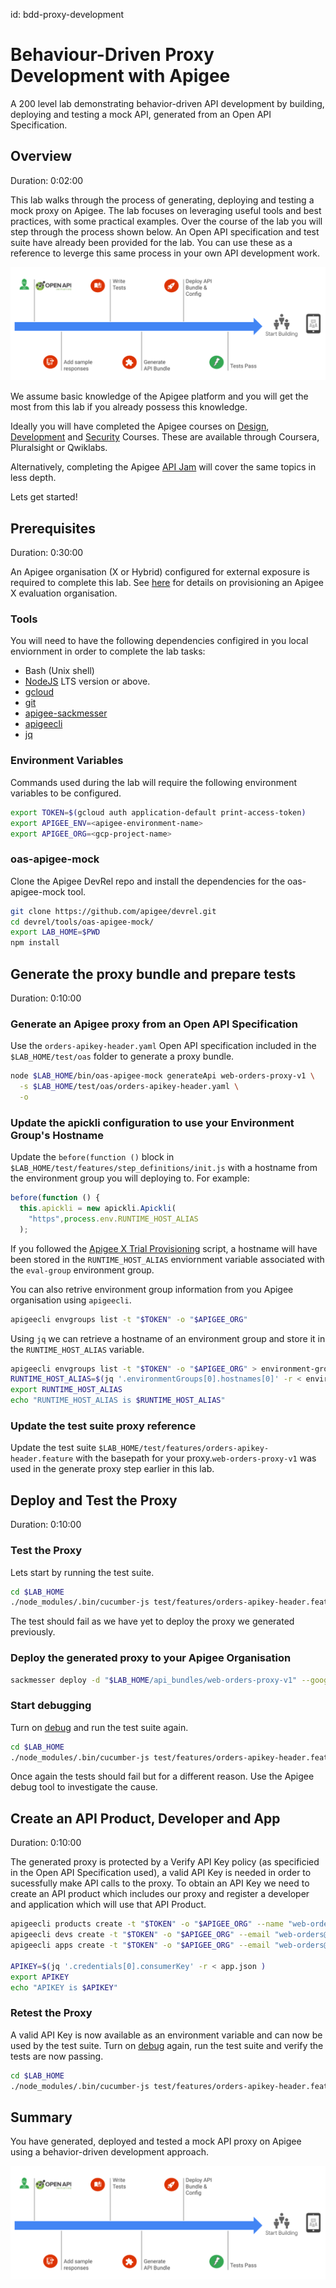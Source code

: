 id: bdd-proxy-development

# Behaviour-Driven Proxy Development with Apigee

A 200 level lab demonstrating behavior-driven API development by building,
deploying and testing a mock API, generated from an Open API Specification.
  
## Overview

Duration: 0:02:00

This lab walks through the process of generating, deploying and testing a mock
proxy on Apigee.
The lab focuses on leveraging useful tools and best practices, with some
practical examples. Over the course of the lab you will step through
the process shown below. An Open API specification and test suite have already
been provided for the lab. You can use these as a reference
to leverge this same process in your own API development work.

![Overview](assets/overview.png)

We assume basic knowledge of the Apigee platform and you will get the most
from this lab if you already possess this knowledge.

Ideally you will have completed the Apigee courses on
[Design](https://www.coursera.org/learn/api-design-apigee-gcp),
[Development](https://www.coursera.org/learn/api-development-apigee-gcp) and
[Security](https://www.coursera.org/learn/api-security-apigee-gcp) Courses.
These are available through Coursera, Pluralsight or Qwiklabs.

Alternatively, completing the Apigee
[API Jam](https://github.com/apigee/apijam) will cover the same topics in
less depth.

Lets get started!

## Prerequisites

Duration: 0:30:00

An Apigee organisation (X or Hybrid) configured for external exposure is
required to complete this lab. See
[here](https://github.com/apigee/devrel/tree/main/tools/apigee-x-trial-provision)
for details on provisioning an Apigee X evaluation organisation.

### Tools

You will need to have the following dependencies configired in you local
enviornment in order to complete the lab tasks:

- Bash (Unix shell)
- [NodeJS](https://nodejs.org/en/) LTS version or above.
- [gcloud](https://cloud.google.com/sdk/docs/install)
- [git](https://git-scm.com/)
- [apigee-sackmesser](https://github.com/apigee/devrel/tree/main/tools/apigee-sackmesser)
- [apigeecli](https://github.com/srinandan/apigeecli)
- [jq](https://stedolan.github.io/jq/)

### Environment Variables

Commands used during the lab will require the following environment variables
to be configured.

``` bash
export TOKEN=$(gcloud auth application-default print-access-token)
export APIGEE_ENV=<apigee-environment-name>
export APIGEE_ORG=<gcp-project-name>
```

### oas-apigee-mock

Clone the Apigee DevRel repo and install the dependencies for the
oas-apigee-mock tool.

``` bash
git clone https://github.com/apigee/devrel.git
cd devrel/tools/oas-apigee-mock/
export LAB_HOME=$PWD
npm install
```

## Generate the proxy bundle and prepare tests

Duration: 0:10:00

### Generate an Apigee proxy from an Open API Specification

Use the `orders-apikey-header.yaml` Open API specification included
in the `$LAB_HOME/test/oas` folder to generate a proxy bundle.

``` bash
node $LAB_HOME/bin/oas-apigee-mock generateApi web-orders-proxy-v1 \
  -s $LAB_HOME/test/oas/orders-apikey-header.yaml \
  -o
```

### Update the apickli configuration to use your Environment Group's Hostname

Update the `before(function ()` block in
`$LAB_HOME/test/features/step_definitions/init.js` with a hostname from the
environment group you will deploying to. For example:

``` javascript
before(function () {
  this.apickli = new apickli.Apickli(
    "https",process.env.RUNTIME_HOST_ALIAS
  );
```

If you followed the
[Apigee X Trial Provisioning](https://github.com/apigee/devrel/tree/main/tools/apigee-x-trial-provision)
script, a hostname will have been stored in the `RUNTIME_HOST_ALIAS`
enviornment variable associated with the `eval-group` environment group.

You can also retrive environment group information from you Apigee organisation
using `apigeecli`.

``` bash
apigeecli envgroups list -t "$TOKEN" -o "$APIGEE_ORG"
```

Using `jq` we can retrieve a hostname of an environment group and store it in the
`RUNTIME_HOST_ALIAS` variable.

``` bash
apigeecli envgroups list -t "$TOKEN" -o "$APIGEE_ORG" > environment-groups.json
RUNTIME_HOST_ALIAS=$(jq '.environmentGroups[0].hostnames[0]' -r < environment-groups.json )
export RUNTIME_HOST_ALIAS
echo "RUNTIME_HOST_ALIAS is $RUNTIME_HOST_ALIAS"
```

### Update the test suite proxy reference

Update the test suite `$LAB_HOME/test/features/orders-apikey-header.feature`
with the basepath for your proxy.`web-orders-proxy-v1` was used in the generate
proxy step earlier in this lab.

## Deploy and Test the Proxy

Duration: 0:10:00

### Test the Proxy

Lets start by running the test suite.

``` bash
cd $LAB_HOME
./node_modules/.bin/cucumber-js test/features/orders-apikey-header.feature --format json:test/test_report.json --publish-quiet
```

The test should fail as we have yet to deploy the proxy we generated
previously.

### Deploy the generated proxy to your Apigee Organisation

``` bash
sackmesser deploy -d "$LAB_HOME/api_bundles/web-orders-proxy-v1" --googleapi -t "$TOKEN" -o "$APIGEE_ORG" -e "$APIGEE_ENV"
```

### Start debugging

Turn on [debug](https://cloud.google.com/apigee/docs/api-platform/debug/trace)
and run the test suite again.

``` bash
cd $LAB_HOME
./node_modules/.bin/cucumber-js test/features/orders-apikey-header.feature --format json:test/test_report.json --publish-quiet
```

Once again the tests should fail but for a different reason. Use the Apigee
debug tool to investigate the cause.

## Create an  API Product, Developer and App

Duration: 0:10:00

The generated proxy is protected by a Verify API Key policy (as specificied
in the Open API Specification used), a valid API Key is needed in order to
sucessfully make API calls to the proxy. To obtain an API Key we need to
create an API product which includes our proxy and register a developer and
application which will use that API Product.

``` bash
apigeecli products create -t "$TOKEN" -o "$APIGEE_ORG" --name "web-orders" --proxies "web-orders-proxy-v1" --envs "$APIGEE_ENV" --approval "auto"
apigeecli devs create -t "$TOKEN" -o "$APIGEE_ORG" --email "web-orders@example.com" --user "web-orders@example.com" --first "Web" --last "Developer"
apigeecli apps create -t "$TOKEN" -o "$APIGEE_ORG" --email "web-orders@example.com" --prods "web-orders" --name "web-orders-app" > app.json

APIKEY=$(jq '.credentials[0].consumerKey' -r < app.json )
export APIKEY
echo "APIKEY is $APIKEY"
```

### Retest the Proxy

A valid API Key is now available as an environment variable and can now be
used by the test suite.
Turn on [debug](https://cloud.google.com/apigee/docs/api-platform/debug/trace)
again, run the test suite and verify the tests are now passing.

``` bash
cd $LAB_HOME
./node_modules/.bin/cucumber-js test/features/orders-apikey-header.feature --format json:test/test_report.json --publish-quiet
```

## Summary

You have generated, deployed and tested a mock API
proxy on Apigee using a behavior-driven development approach.

![Overview](assets/overview.png)
